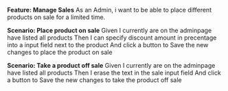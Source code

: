 **Feature: Manage Sales**
As an Admin, i want to be able to place different products
on sale for a limited time.

**Scenario: Place product on sale**
Given I currently are on the adminpage have listed all products
Then I can specify discount amount in precentage into a input field next to the product
And click a button to Save the new changes to place the product on sale

**Scenario: Take a product off sale**
Given I currently are on the adminpage have listed all products
Then I erase the text in the sale input field
And click a button to Save the new changes to take the product off sale